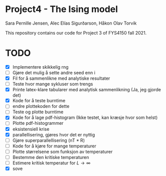 # Project4 - The Ising model
Sara Pernille Jensen, Alec Elías Sigurðarson, Håkon Olav Torvik

This repository contains our code for Project 3 of FYS4150 fall 2021.

# TODO
- [x] Implementere skikkelig rng
- [ ] Gjøre det mulig å sette andre seed enn i
- [x] Fil for å sammenlikne med analytiske resultater
- [ ] Teste hvor mange sykluser som trengs
- [x] Printe latex-klare tabularer med analytisk sammenlikning (Ja, jeg gjorde det)
- [x] Kode for å teste burntime
- [ ] endre plottekoden for dette
- [ ] Teste og plotte burntime
- [x] Kode for å lage pdf-histogram (Ikke testet, kan kræsje hvor som helst)
- [ ] Plotte pdf-histogrammer
- [x] eksistensiell krise
- [x] parallellisering, gjøres hvor det er nyttig
- [ ] Gjøre superparallellisering (nT * R)
- [ ] Kode for å kjøre for mange temperaturer
- [ ] Plotte størrelsene som funksjon av temperaturer
- [ ] Bestemme den kritiske temperaturen
- [ ] Estimere kritisk temperatur for $L\rightarrow \infty$
- [x] sove